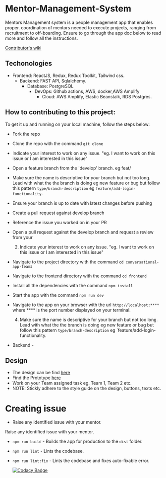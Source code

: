 # Mentor-Management-System

Mentors Management system is a people management app that enables proper.
coordination of mentors needed to execute projects, ranging from recruitment to off-boarding. Ensure to go through the
app doc below to read more and follow all the instructions.

[Contributor's wiki](https://github.com/ALCOpenSource/Mentor-Management-System-Team-6/wiki)

## Techonologies

- Frontend: ReactJS, Redux, Redux Toolkit, Tailwind css.
  - Backend: FAST API, Sqlalchemy.
    - Database: PostgreSQL
      - DevOps: Github actions, AWS, docker,AWS Amplify
        - Cloud: AWS Amplify, Elastic Beanstalk, RDS Postgres.

## How to contributing to this project:

To get it up and running on your local machine, follow the steps below:

- Fork the repo
- Clone the repo with the command `git clone`
- Indicate your interest to work on any issue. "eg. I want to work on this issue or I am interested in this issue"
- Open a feature branch from the 'develop' branch. eg feat/
- Make sure the name is descriptive for your branch but not too long. Lead with what the the branch is doing eg new feature or bug but follow this pattern `type/branch-description` eg `feature/add-login-functionality`.
- Ensure your branch is up to date with latest changes before pushing
- Create a pull request against develop branch
- Reference the issue you worked on in your PR
- Open a pull request against the develop branch and request a review from your

  2. Indicate your interest to work on any issue. "eg. I want to work on this issue or I am interested in this issue"

- Navigate to the project directory with the command `cd conversational-app-team3`
- Navigate to the frontend directory with the command `cd frontend`
- Install all the dependencies with the command `npm install`
- Start the app with the command `npm run dev`
- Navigate to the app on your browser with the url `http://localhost:****` where \*\*\*\* is the port number displayed on your terminal.

   4. Make sure the name is descriptive for your branch but not too long. Lead with what the the branch is doing eg new feature or bug but follow this pattern `type/branch-description` eg `feature/add-login-functionality.

- Backend -

## Design

- The design can be find [here](https://www.figma.com/file/JNZKj3lachPypSOMBOhC1e/MMS-ALC-0pen-Source-Project?node-id=30-29&t=rOSBdPC1RwtuvnoG-0)
- Find the Prototype [here](https://www.figma.com/proto/JNZKj3lachPypSOMBOhC1e/MMS-ALC-0pen-Source-Project?page-id=6782%3A4428&node-id=6784-6712&viewport=565%2C382%2C0.02&scaling=min-zoom&starting-point-node-id=6784%3A6712)
- Work on your Team assigned task eg. Team 1, Team 2 etc.
- NOTE: Stickly adhere to the style guide on the design, buttons, texts etc.

# Creating issue

- Raise any identified issue with your mentor.

Raise any identified issue with your mentor.

- `npm run build` - Builds the app for production to the `dist` folder.
- `npm run lint` - Lints the codebase.
- `npm run lint:fix` - Lints the codebase and fixes auto-fixable error.

  [![Codacy Badge](https://app.codacy.com/project/badge/Grade/098d739ea9504dadabbcc4898eaff86e)](https://app.codacy.com/gh/ALCOpenSource/Mentor-Management-System-Team-1/dashboard?utm_source=gh&utm_medium=referral&utm_content=&utm_campaign=Badge_grade)
